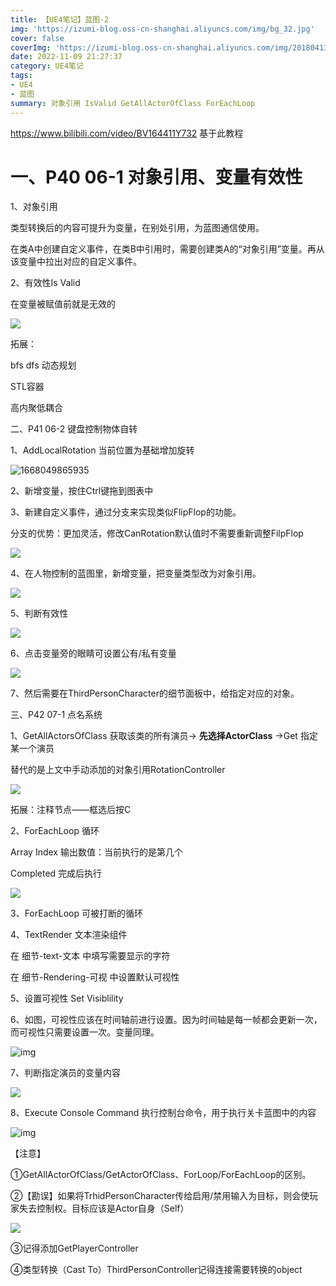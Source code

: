 ```yaml
---
title: 【UE4笔记】蓝图-2
img: 'https://izumi-blog.oss-cn-shanghai.aliyuncs.com/img/bg_32.jpg'
cover: false
coverImg: 'https://izumi-blog.oss-cn-shanghai.aliyuncs.com/img/20180413101445_VXV2l.png'
date: 2022-11-09 21:27:37
category: UE4笔记
tags: 
- UE4
- 蓝图
summary: 对象引用 IsValid GetAllActorOfClass ForEachLoop
---
```

<!--more-->

https://www.bilibili.com/video/BV164411Y732 基于此教程

# 一、P40 06-1 对象引用、变量有效性

1、对象引用

类型转换后的内容可提升为变量，在别处引用，为蓝图通信使用。

在类A中创建自定义事件，在类B中引用时，需要创建类A的“对象引用”变量。再从该变量中拉出对应的自定义事件。

2、有效性Is Valid

在变量被赋值前就是无效的

![](https://izumi-blog.oss-cn-shanghai.aliyuncs.com/img/20221109213935.png)

拓展：

bfs dfs 动态规划

STL容器

高内聚低耦合

二、P41 06-2 键盘控制物体自转

1、AddLocalRotation 当前位置为基础增加旋转

![1668049865935](image/note-UE-BluePrint02/1668049865935.png)

2、新增变量，按住Ctrl键拖到图表中

3、新建自定义事件，通过分支来实现类似FlipFlop的功能。

分支的优势：更加灵活，修改CanRotation默认值时不需要重新调整FilpFlop

![](https://izumi-blog.oss-cn-shanghai.aliyuncs.com/img/20221110112457.png)

4、在人物控制的蓝图里，新增变量，把变量类型改为对象引用。

![](https://izumi-blog.oss-cn-shanghai.aliyuncs.com/img/20221110113859.png)

5、判断有效性

![](https://izumi-blog.oss-cn-shanghai.aliyuncs.com/img/20221110114715.png)

6、点击变量旁的眼睛可设置公有/私有变量

![](https://izumi-blog.oss-cn-shanghai.aliyuncs.com/img/20221110114543.png)

7、然后需要在ThirdPersonCharacter的细节面板中，给指定对应的对象。

三、P42 07-1 点名系统

1、GetAllActorsOfClass 获取该类的所有演员→ **先选择ActorClass** →Get 指定某一个演员

替代的是上文中手动添加的对象引用RotationController

![](https://izumi-blog.oss-cn-shanghai.aliyuncs.com/img/20221110152452.png)

拓展：注释节点——框选后按C

2、ForEachLoop 循环

Array Index 输出数值：当前执行的是第几个

Completed 完成后执行

![](https://izumi-blog.oss-cn-shanghai.aliyuncs.com/img/20221110152816.png)

3、ForEachLoop 可被打断的循环

4、TextRender 文本渲染组件

在 细节-text-文本 中填写需要显示的字符

在 细节-Rendering-可视 中设置默认可视性

5、设置可视性 Set Visiblility

6、如图，可视性应该在时间轴前进行设置。因为时间轴是每一帧都会更新一次，而可视性只需要设置一次。变量同理。

![img](https://izumi-blog.oss-cn-shanghai.aliyuncs.com/img/20221114154910.png)

7、判断指定演员的变量内容

![](https://izumi-blog.oss-cn-shanghai.aliyuncs.com/img/20221114204936.png)

8、Execute Console Command 执行控制台命令，用于执行关卡蓝图中的内容

![img](https://izumi-blog.oss-cn-shanghai.aliyuncs.com/img/20221114205356.png)

【注意】

①GetAllActorOfClass/GetActorOfClass、ForLoop/ForEachLoop的区别。

②【勘误】如果将TrhidPersonCharacter传给启用/禁用输入为目标，则会使玩家失去控制权。目标应该是Actor自身（Self）

![](https://izumi-blog.oss-cn-shanghai.aliyuncs.com/img/20221114154347.png)

③记得添加GetPlayerController

④类型转换（Cast To）ThirdPersonController记得连接需要转换的object

